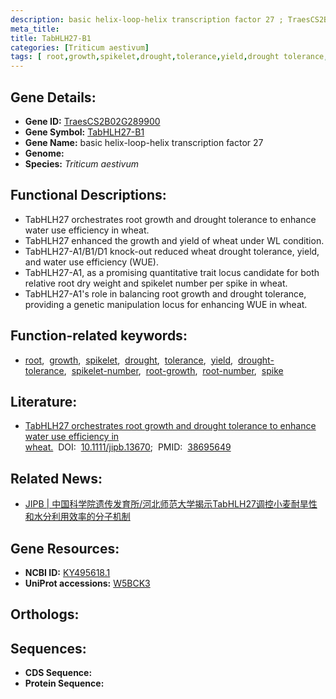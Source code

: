 ```yaml
---
description: basic helix-loop-helix transcription factor 27 ; TraesCS2B02G289900 ; Triticum aestivum
meta_title:
title: TabHLH27-B1
categories: [Triticum aestivum]
tags: [ root,growth,spikelet,drought,tolerance,yield,drought tolerance,spikelet number,root growth,root number,spike ]
---
```


## Gene Details:
- **Gene ID:** [TraesCS2B02G289900]()
- **Gene Symbol:** <u>TabHLH27-B1</u>
- **Gene Name:** basic helix-loop-helix transcription factor 27
- **Genome:** 
- **Species:** *Triticum aestivum*

## Functional Descriptions:
   - TabHLH27 orchestrates root growth and drought tolerance to enhance water use efficiency in wheat.
   - TabHLH27 enhanced the growth and yield of wheat under WL condition.
   - TabHLH27-A1/B1/D1 knock-out reduced wheat drought tolerance, yield, and water use efficiency (WUE). 
   - TabHLH27-A1, as a promising quantitative trait locus candidate for both relative root dry weight and spikelet number per spike in wheat.
   - TabHLH27-A1's role in balancing root growth and drought tolerance, providing a genetic manipulation locus for enhancing WUE in wheat.

## Function-related keywords:
   - [root](/tags/root/),&nbsp;&nbsp;[growth](/tags/growth/),&nbsp;&nbsp;[spikelet](/tags/spikelet/),&nbsp;&nbsp;[drought](/tags/drought/),&nbsp;&nbsp;[tolerance](/tags/tolerance/),&nbsp;&nbsp;[yield](/tags/yield/),&nbsp;&nbsp;[drought-tolerance](/tags/drought-tolerance/),&nbsp;&nbsp;[spikelet-number](/tags/spikelet-number/),&nbsp;&nbsp;[root-growth](/tags/root-growth/),&nbsp;&nbsp;[root-number](/tags/root-number/),&nbsp;&nbsp;[spike](/tags/spike/)

## Literature:
   - [TabHLH27 orchestrates root growth and drought tolerance to enhance water use efficiency in wheat.](https://www.doi.org/10.1111/jipb.13670)&nbsp;&nbsp;DOI:&nbsp;&nbsp;[10.1111/jipb.13670](https://www.doi.org/10.1111/jipb.13670);&nbsp;&nbsp;PMID:&nbsp;&nbsp;[38695649](https://pubmed.ncbi.nlm.nih.gov/38695649/)

## Related News:
   - [JIPB | 中国科学院遗传发育所/河北师范大学揭示TabHLH27调控小麦耐旱性和水分利用效率的分子机制](https://mp.weixin.qq.com/s?__biz=Mzg3MDEwNDEyMg==&mid=2247567370&idx=5&sn=76e6fcd61ab3d7482fde4ccdbbd388b6&chksm=cfbac9ca049c6ea6f2777e6c5b1a89e826547e9ef4156d20201326c32f0f8e52fbe9558c29fc&scene=27#wechat_redirect)

## Gene Resources:
- **NCBI ID:**  [KY495618.1](https://www.ncbi.nlm.nih.gov/search/all/?term=KY495618.1)
- **UniProt accessions:**  [W5BCK3](https://www.uniprot.org/uniprotkb/W5BCK3/entry)

## Orthologs:

## Sequences:
- **CDS Sequence:**
- **Protein Sequence:**
